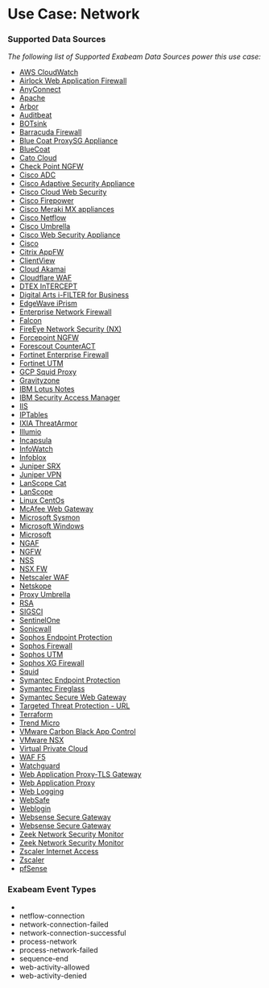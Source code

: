 Use Case: Network
=================

### Supported Data Sources

_The following list of Supported Exabeam Data Sources power this use case:_

* [AWS CloudWatch](../DataSources/datasource_aws_cloudwatch_aws.md)
* [Airlock Web Application Firewall](../DataSources/datasource_airlock_web_application_firewall_airlock.md)
* [AnyConnect](../DataSources/datasource_anyconnect_cisco.md)
* [Apache](../DataSources/datasource_apache_apache.md)
* [Arbor](../DataSources/datasource_arbor_arbor.md)
* [Auditbeat](../DataSources/datasource_auditbeat_unix.md)
* [BOTsink](../DataSources/datasource_botsink_attivo.md)
* [Barracuda Firewall](../DataSources/datasource_barracuda_firewall_barracuda.md)
* [Blue Coat ProxySG Appliance](../DataSources/datasource_blue_coat_proxysg_appliance_symantec.md)
* [BlueCoat](../DataSources/datasource_bluecoat_bluecoat.md)
* [Cato Cloud](../DataSources/datasource_cato_cloud_catonetworks.md)
* [Check Point NGFW](../DataSources/datasource_check_point_ngfw_check_point_software.md)
* [Cisco ADC](../DataSources/datasource_cisco_adc_cisco.md)
* [Cisco Adaptive Security Appliance](../DataSources/datasource_cisco_adaptive_security_appliance_cisco.md)
* [Cisco Cloud Web Security](../DataSources/datasource_cisco_cloud_web_security_cisco.md)
* [Cisco Firepower](../DataSources/datasource_cisco_firepower_cisco.md)
* [Cisco Meraki MX appliances](../DataSources/datasource_cisco_meraki_mx_appliances_cisco.md)
* [Cisco Netflow](../DataSources/datasource_cisco_netflow_cisco.md)
* [Cisco Umbrella](../DataSources/datasource_cisco_umbrella_cisco.md)
* [Cisco Web Security Appliance](../DataSources/datasource_cisco_web_security_appliance_cisco.md)
* [Cisco](../DataSources/datasource_cisco_cisco.md)
* [Citrix AppFW](../DataSources/datasource_citrix_appfw_citrix.md)
* [ClientView](../DataSources/datasource_clientview_skysea.md)
* [Cloud Akamai](../DataSources/datasource_cloud_akamai_akamai.md)
* [Cloudflare WAF](../DataSources/datasource_cloudflare_waf_cloudflare.md)
* [DTEX InTERCEPT](../DataSources/datasource_dtex_intercept_dtex_systems.md)
* [Digital Arts i-FILTER for Business](../DataSources/datasource_digital_arts_i-filter_for_business_digital_arts.md)
* [EdgeWave iPrism](../DataSources/datasource_edgewave_iprism_edgewave.md)
* [Enterprise Network Firewall](../DataSources/datasource_enterprise_network_firewall_huawei.md)
* [Falcon](../DataSources/datasource_falcon_crowdstrike.md)
* [FireEye Network Security (NX)](../DataSources/datasource_fireeye_network_security_(nx)_fireeye.md)
* [Forcepoint NGFW](../DataSources/datasource_forcepoint_ngfw_forcepoint_ngfw.md)
* [Forescout CounterACT](../DataSources/datasource_forescout_counteract_forescout.md)
* [Fortinet Enterprise Firewall](../DataSources/datasource_fortinet_enterprise_firewall_fortinet.md)
* [Fortinet UTM](../DataSources/datasource_fortinet_utm_fortinet.md)
* [GCP Squid Proxy](../DataSources/datasource_gcp_squid_proxy_google.md)
* [Gravityzone](../DataSources/datasource_gravityzone_gravityzone.md)
* [IBM Lotus Notes](../DataSources/datasource_ibm_lotus_notes_ibm.md)
* [IBM Security Access Manager](../DataSources/datasource_ibm_security_access_manager_ibm.md)
* [IIS](../DataSources/datasource_iis_microsoft.md)
* [IPTables](../DataSources/datasource_iptables_iptables.md)
* [IXIA ThreatArmor](../DataSources/datasource_ixia_threatarmor_ixia.md)
* [Illumio](../DataSources/datasource_illumio_illumio.md)
* [Incapsula](../DataSources/datasource_incapsula_imperva.md)
* [InfoWatch](../DataSources/datasource_infowatch_infowatch.md)
* [Infoblox](../DataSources/datasource_infoblox_infoblox.md)
* [Juniper SRX](../DataSources/datasource_juniper_srx_juniper_networks.md)
* [Juniper VPN](../DataSources/datasource_juniper_vpn_juniper_networks.md)
* [LanScope Cat](../DataSources/datasource_lanscope_cat_lanscope.md)
* [LanScope](../DataSources/datasource_lanscope_lanscope.md)
* [Linux CentOs](../DataSources/datasource_linux_centos_linux.md)
* [McAfee Web Gateway](../DataSources/datasource_mcafee_web_gateway_mcafee.md)
* [Microsoft Sysmon](../DataSources/datasource_microsoft_sysmon_microsoft.md)
* [Microsoft Windows](../DataSources/datasource_microsoft_windows_microsoft.md)
* [Microsoft](../DataSources/datasource_microsoft_microsoft.md)
* [NGAF](../DataSources/datasource_ngaf_sangfor.md)
* [NGFW](../DataSources/datasource_ngfw_palo_alto_networks.md)
* [NSS](../DataSources/datasource_nss_zscaler.md)
* [NSX FW](../DataSources/datasource_nsx_fw_vmware.md)
* [Netscaler WAF](../DataSources/datasource_netscaler_waf_citrix.md)
* [Netskope](../DataSources/datasource_netskope_netskope.md)
* [Proxy Umbrella](../DataSources/datasource_proxy_umbrella_cisco.md)
* [RSA](../DataSources/datasource_rsa_rsa.md)
* [SIGSCI](../DataSources/datasource_sigsci_sigsci.md)
* [SentinelOne](../DataSources/datasource_sentinelone_sentinelone.md)
* [Sonicwall](../DataSources/datasource_sonicwall_sonicwall.md)
* [Sophos Endpoint Protection](../DataSources/datasource_sophos_endpoint_protection_sophos.md)
* [Sophos Firewall](../DataSources/datasource_sophos_firewall_sophos.md)
* [Sophos UTM](../DataSources/datasource_sophos_utm_sophos.md)
* [Sophos XG Firewall](../DataSources/datasource_sophos_xg_firewall_sophos.md)
* [Squid](../DataSources/datasource_squid_squid.md)
* [Symantec Endpoint Protection](../DataSources/datasource_symantec_endpoint_protection_symantec.md)
* [Symantec Fireglass](../DataSources/datasource_symantec_fireglass_symantec.md)
* [Symantec Secure Web Gateway](../DataSources/datasource_symantec_secure_web_gateway_symantec.md)
* [Targeted Threat Protection - URL](../DataSources/datasource_targeted_threat_protection_-_url_mimecast.md)
* [Terraform](../DataSources/datasource_terraform_hashicorp.md)
* [Trend Micro](../DataSources/datasource_trend_micro_trend_micro.md)
* [VMware Carbon Black App Control](../DataSources/datasource_vmware_carbon_black_app_control_vmware.md)
* [VMware NSX](../DataSources/datasource_vmware_nsx_vmware.md)
* [Virtual Private Cloud](../DataSources/datasource_virtual_private_cloud_google.md)
* [WAF F5](../DataSources/datasource_waf_f5_f5_networks.md)
* [Watchguard](../DataSources/datasource_watchguard_watchguard.md)
* [Web Application Proxy-TLS Gateway](../DataSources/datasource_web_application_proxy-tls_gateway_microsoft.md)
* [Web Application Proxy](../DataSources/datasource_web_application_proxy_microsoft.md)
* [Web Logging](../DataSources/datasource_web_logging_citrix.md)
* [WebSafe](../DataSources/datasource_websafe_f5_networks.md)
* [Weblogin](../DataSources/datasource_weblogin_weblogin.md)
* [Websense Secure Gateway](../DataSources/datasource_websense_secure_gateway_forcepoint.md)
* [Websense Secure Gateway](../DataSources/datasource_websense_secure_gateway_websense_secure_gateway.md)
* [Zeek Network Security Monitor](../DataSources/datasource_zeek_network_security_monitor_zeek.md)
* [Zeek Network Security Monitor](../DataSources/datasource_zeek_network_security_monitor_zeek_network_security_monitor.md)
* [Zscaler Internet Access](../DataSources/datasource_zscaler_internet_access_zscaler.md)
* [Zscaler](../DataSources/datasource_zscaler_zscaler.md)
* [pfSense](../DataSources/datasource_pfsense_pfsense.md)


### Exabeam Event Types

- 
- netflow-connection
- network-connection-failed
- network-connection-successful
- process-network
- process-network-failed
- sequence-end
- web-activity-allowed
- web-activity-denied
